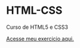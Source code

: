 # HTML-CSS
Curso de HTML5 e CSS3

<a href="https://matheusrocha0707.github.io/HTML-CSS/Desafios/De010b/android.html">Acesse meu exercicio aqui.</a>